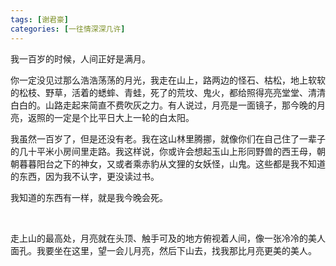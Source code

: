 ```yaml
---
tags: [谢君豪]
categories: [一往情深深几许]
---
```




我一百岁的时候，人间正好是满月。

你一定没见过那么浩浩荡荡的月光，我走在山上，路两边的怪石、枯松，地上软软的松枝、野草，活着的蟋蟀、青蛙，死了的荒坟、鬼火，都给照得亮亮堂堂、清清白白的。山路走起来简直不费吹灰之力。有人说过，月亮是一面镜子，那今晚的月亮，返照的一定是个比平日大上一轮的白太阳。

我虽然一百岁了，但是还没有老。我在这山林里腾挪，就像你们在自己住了一辈子的几十平米小房间里走路。我这样说，你或许会想起玉山上形同野兽的西王母，朝朝暮暮阳台之下的神女，又或者乘赤豹从文狸的女妖怪，山鬼。这些都是我不知道的东西，因为我不认字，更没读过书。

我知道的东西有一样，就是我今晚会死。

<br/>

走上山的最高处，月亮就在头顶、触手可及的地方俯视着人间，像一张冷冷的美人面孔。我要坐在这里，望一会儿月亮，然后下山去，找我那比月亮更美的美人。

